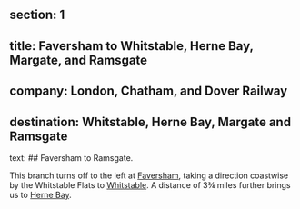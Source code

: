 ﻿section: 1
----
title: Faversham to Whitstable, Herne Bay, Margate, and Ramsgate
----
company: London, Chatham, and Dover Railway
----
destination: Whitstable, Herne Bay, Margate and Ramsgate
----
text: ## Faversham to Ramsgate.

This branch turns off to the left at [Faversham](/stations/faversham), taking a direction coastwise by the Whitstable Flats to [Whitstable](/stations/whitstable). A distance of 3¾ miles further brings us to [Herne Bay](/stations/herne-bay).